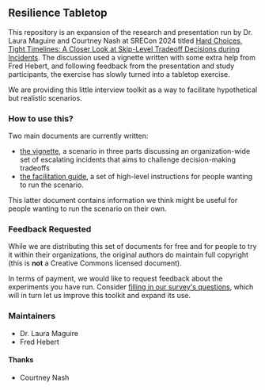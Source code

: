 ## Resilience Tabletop

This repository is an expansion of the research and presentation run by Dr. Laura Maguire and Courtney Nash at SRECon 2024 titled [Hard Choices, Tight Timelines: A Closer Look at Skip-Level Tradeoff Decisions during Incidents](https://www.usenix.org/conference/srecon24americas/presentation/maguire). The discussion used a vignette written with some extra help from Fred Hebert, and following feedback from the presentation and study participants, the exercise has slowly turned into a tabletop exercise.

We are providing this little interview toolkit as a way to facilitate hypothetical but realistic scenarios.

### How to use this?

Two main documents are currently written:

- [the vignette](scenario/vignette.md), a scenario in three parts discussing an organization-wide set of escalating incidents that aims to challenge decision-making tradeoffs
- [the facilitation guide](facilitation/guide.md), a set of high-level instructions for people wanting to run the scenario.

This latter document contains information we think might be useful for people wanting to run the scenario on their own.

### Feedback Requested

While we are distributing this set of documents for free and for people to try it within their organizations, the original authors do maintain full copyright (this is **not** a Creative Commons licensed document).

In terms of payment, we would like to request feedback about the experiments you have run. Consider [filling in our survey's questions](https://docs.google.com/forms/d/e/1FAIpQLSd-LK10oIl2lVjFnX2QzeipiXvC8BY_nN2JJbXelglx12yDBQ/viewform?usp=sf_link), which will in turn let us improve this toolkit and expand its use.

### Maintainers

- Dr. Laura Maguire
- Fred Hebert

#### Thanks

- Courtney Nash

